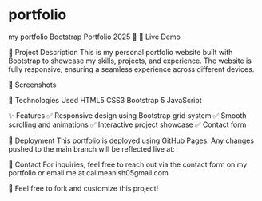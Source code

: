 # portfolio
my portfolio
Bootstrap Portfolio 2025 🚀
🌟 Live Demo


📌 Project Description
This is my personal portfolio website built with Bootstrap to showcase my skills, projects, and experience. The website is fully responsive, ensuring a seamless experience across different devices.

🎨 Screenshots

🚀 Technologies Used
HTML5
CSS3
Bootstrap 5
JavaScript



✨ Features
✅ Responsive design using Bootstrap grid system
✅ Smooth scrolling and animations
✅ Interactive project showcase
✅ Contact form

📌 Deployment
This portfolio is deployed using GitHub Pages. Any changes pushed to the main branch will be reflected live at:


📧 Contact
For inquiries, feel free to reach out via the contact form on my portfolio or email me at callmeanish05gmail.com

🚀 Feel free to fork and customize this project!

